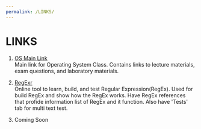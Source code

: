 ```yaml
---
permalink: /LINKS/
---
```


# **LINKS**

1. [OS Main Link](https://os.vlsm.org/)<br>
Main link for Operating System Class.
Contains links to lecture materials, exam questions, and laboratory materials.

2. [RegExr](https://regexr.com/)<br>
Online tool to learn, build, and test Regular Expression(RegEx).
Used for build RegEx and show how the RegEx works.
Have RegEx references that profide information list of RegEx and it function.
Also have 'Tests' tab for multi text test.

3. Coming Soon
